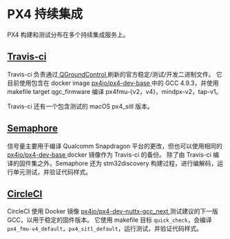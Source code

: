 # PX4 持续集成

PX4 构建和测试分布在多个持续集成服务上。

## [Travis-ci](https://travis-ci.org/PX4/Firmware)

Travis-ci 负责通过[ QGroundControl ](http://qgroundcontrol.com/)刷新的官方稳定/测试/开发二进制文件。 它目前使用包含在 docker image [ px4io/px4-dev-base ](https://hub.docker.com/r/px4io/px4-dev-base/)中的 GCC 4.9.3，并使用 makefile target qgc_firmware 编译 px4fmu-{v2，v4}，mindpx-v2，tap-v1。

Travis-ci 还有一个包含测试的 macOS px4_sitl 版本。

## [Semaphore](https://semaphoreci.com/px4/firmware)

信号量主要用于编译 Qualcomm Snapdragon 平台的更改，但也可以使用相同的[ px4io/px4-dev-base ](https://hub.docker.com/r/px4io/px4-dev-base/) docker 镜像作为 Travis-ci 的备份。 除了由 Travis-ci 编译的固件集之外，Semaphore 还为 stm32discovery 构建过程，进行编解码，运行单元测试，并验证代码样式。

## [CircleCI](https://circleci.com/gh/PX4/Firmware)

CircleCI 使用 Docker 镜像 [ px4io/px4-dev-nuttx-gcc_next ](https://hub.docker.com/r/px4io/px4-dev-nuttx-gcc_next/)测试建议的下一版 GCC，以用于稳定的固件版本。 它使用 makefile 目标 `quick_check`，会编译 `px4_fmu-v4_default`，`px4_sitl_default`，运行测试，并验证代码样式。
